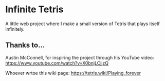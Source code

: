 # Infinite Tetris
A little web project where I make a small version of Tetris that plays itself infinitely. 

## Thanks to...
Austin McConnell, for inspiring the project through his YouTube video: https://www.youtube.com/watch?v=X0bnjLCjjzQ

Whoever wrtoe this wiki page: https://tetris.wiki/Playing_forever
